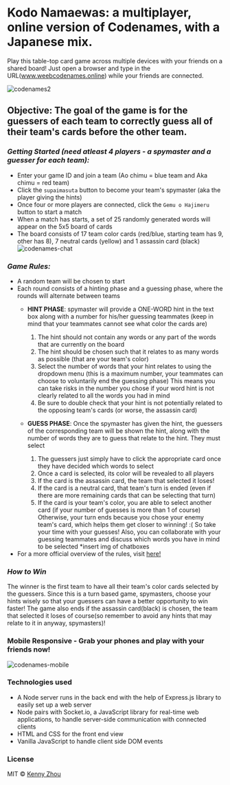 # Kodo Namaewas: a multiplayer, online version of Codenames, with a Japanese mix.

Play this table-top card game across multiple devices with your friends on a shared board!
Just open a browser and type in the URL(www.weebcodenames.online) while your friends are connected.

![codenames2](https://user-images.githubusercontent.com/41027303/52194222-f706e700-2820-11e9-9886-44a23886c41e.png)

## Objective: The goal of the game is for the guessers of each team to correctly guess all of their team's cards before the other team.

### *Getting Started (need atleast 4 players - a spymaster and a guesser for each team):*

* Enter your game ID and join a team (Ao chimu = blue team and Aka chimu = red team)
* Click the `supaimasuta` button to become your team's spymaster (aka the player giving the hints)
* Once four or more players are connected, click the `Gemu o Hajimeru` button to start a match
* When a match has starts, a set of 25 randomly generated words will appear on the 5x5 board of cards
* The board consists of 17 team color cards (red/blue, starting team has 9, other has 8), 7 neutral cards (yellow) and 1 assassin card (black)
![codenames-chat](https://user-images.githubusercontent.com/41027303/52196359-9039fb80-2829-11e9-8928-1f8ba9545930.png)

### *Game Rules:*
* A random team will be chosen to start
* Each round consists of a hinting phase and a guessing phase, where the rounds will alternate between teams
  * **HINT PHASE**: spymaster will provide a ONE-WORD hint in the text box along with a number for his/her guessing teammates (keep in mind that your teammates cannot see what color the cards are)
    1. The hint should not contain any words or any part of the words that are currently on the board 
    2. The hint should be chosen such that it relates to as many words as possible (that are your team's color)
    3. Select the number of words that your hint relates to using the dropdown menu (this is a maximum number, your teammates can choose to voluntarily end the guessing phase) This means you can take risks in the number you chose if your word hint is not clearly related to all the words you had in mind
    4. Be sure to double check that your hint is not potentially related to the opposing team's cards  (or worse, the assassin card)
    
  * **GUESS PHASE**: Once the spymaster has given the hint, the guessers of the corresponding team will be shown the hint, along with the number of words they are to guess that relate to the hint. They must select 
    1. The guessers just simply have to click the appropriate card once they have decided which words to select
    2. Once a card is selected, its color will be revealed to all players
    3. If the card is the assassin card, the team that selected it loses!
    4. If the card is a neutral card, that team's turn is ended (even if there are more remaining cards that can be selecting that turn)
    5. If the card is your team's color, you are able to select another card (if your number of guesses is more than 1 of course) Otherwise, your turn ends because you chose your enemy team's card, which helps them get closer to winning! :( So take your time with your guesses! Also, you can collaborate with your guessing teammates and discuss which words you have in mind to be selected
    *insert img of chatboxes
* For a more official overview of the rules, visit [here!](https://en.wikipedia.org/wiki/Codenames_(board_game))
    
### *How to Win*
The winner is the first team to have all their team's color cards selected by the guessers. Since this is a turn based game, spymasters, choose your hints wisely so that your guessers can have a better opportunity to win faster! The game also ends if the assassin card(black) is chosen, the team that selected it loses of course(so remember to avoid any hints that may relate to it in anyway, spymasters)!

### Mobile Responsive - Grab your phones and play with your friends now!
![codenames-mobile](https://user-images.githubusercontent.com/41027303/52195045-37b42f80-2824-11e9-8c8c-ec2b4568144c.png) 

### Technologies used
* A Node server runs in the back end with the help of Express.js library to easily set up a web server
* Node pairs with Socket.io, a JavaScript library for real-time web applications, to handle server-side communication with connected clients
* HTML and CSS for the front end view
* Vanilla JavaScript to handle client side DOM events 

### License
MIT © [Kenny Zhou](https://github.com/kenford20)

    
    
    
    

